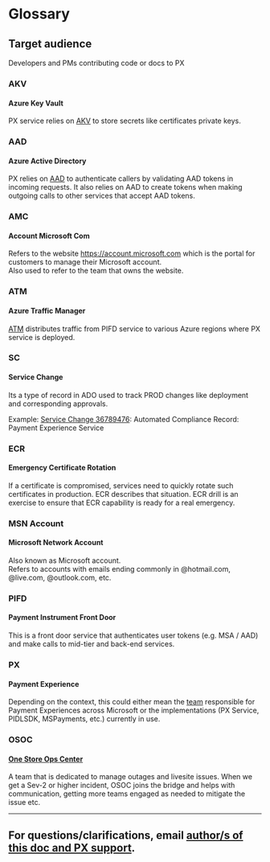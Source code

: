 # Glossary

## Target audience
Developers and PMs contributing code or docs to PX

### AKV
#### Azure Key Vault

PX service relies on [AKV](https://docs.microsoft.com/en-us/azure/key-vault/general/overview) to store secrets like certificates private keys.

### AAD
#### Azure Active Directory

PX relies on [AAD](https://azure.microsoft.com/en-us/services/active-directory/#overview) to authenticate callers by validating AAD tokens in incoming requests. It also relies on 
AAD to create tokens when making outgoing calls to other services that accept AAD tokens.

### AMC
#### Account Microsoft Com
Refers to the website https://account.microsoft.com which is the portal for customers to manage their Microsoft account.  
Also used to refer to the team that owns the website.

### ATM
#### Azure Traffic Manager

[ATM](https://docs.microsoft.com/en-us/azure/traffic-manager/traffic-manager-overview) distributes traffic from PIFD service to various Azure regions where PX service is deployed.

### SC
#### Service Change

Its a type of record in ADO used to track PROD changes like deployment and corresponding approvals.

Example: 
[Service Change 36789476](https://microsoft.visualstudio.com/OSGS/_workitems/edit/36789476): Automated 
Compliance Record: Payment Experience Service

### ECR
#### Emergency Certificate Rotation

If a certificate is compromised, services need to quickly rotate such certificates in production.  ECR 
describes that situation.  ECR drill is an exercise to ensure that ECR capability is ready for a real 
emergency.

### MSN Account
#### Microsoft Network Account
Also known as Microsoft account.  
Refers to accounts with emails ending commonly in @hotmail.com, @live.com, @outlook.com, etc.

### PIFD
#### Payment Instrument Front Door

This is a front door service that authenticates user tokens (e.g. MSA / AAD) and make calls to mid-tier and back-end services.

### PX
#### Payment Experience

Depending on the context, this could either mean the [team](https://microsoft.sharepoint.com/teams/PaymentExperience) responsible for Payment Experiences across Microsoft or the implementations 
(PX Service, PIDLSDK, MSPayments, etc.) currently in use.

### OSOC
#### [One Store Ops Center](https://microsoft.sharepoint.com/teams/OSOC1/SitePages/Home.aspx)

A team that is dedicated to manage outages and livesite issues. When we get a Sev-2 or higher incident, OSOC joins
the bridge and helps with communication, getting more teams engaged as needed to mitigate the issue etc. 

---
For questions/clarifications, email 
[author/s of this doc and PX support](mailto:kowshikpfte@microsoft.com?cc=PXSupport@microsoft.com&subject=Docs%20-%20glossary.md).
---
